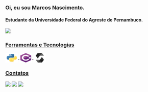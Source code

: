 ### Oi, eu sou Marcos Nascimento.
#### Estudante da Universidade Federal do Agreste de Pernambuco.

<div>
  <a href="https://github.com/MarcosNascimento46">
  <img height="180em" src="https://github-readme-stats.vercel.app/api?username=MarcosNascimento46&show_icons=true&theme=midnight-purple&include_all_commits=true&count_private=true"/>

### Ferramentas e Tecnologias
  <img align="center" alt="Marcos-Py" height="30" width="40" src="https://raw.githubusercontent.com/devicons/devicon/master/icons/python/python-original.svg">
  <img align="center" alt="Marcos-C#" height="30" width="40" src="https://raw.githubusercontent.com/devicons/devicon/master/icons/csharp/csharp-original.svg">
  <img align="center" alt="Marcos-Solidity" height="30" width="40" src="https://raw.githubusercontent.com/devicons/devicon/master/icons/solidity/solidity-original.svg">
    
  ### Contatos

<div>
  <a href = "mailto:contato@mvenicio141@gmail.com"><img src="https://img.shields.io/badge/Gmail-D14836?style=for-the-badge&logo=gmail&logoColor=white" target="_blank"></a>
  <a href="https://https://www.linkedin.com/in/marcos-nascimento-4b50a9231" target="_blank"><img src="https://img.shields.io/badge/-LinkedIn-%230077B5?style=for-the-badge&logo=linkedin&logoColor=white" target="_blank"></a>  
  <a href="https://www.instagram.com/mvenicio46/" target="_blank"><img src="https://img.shields.io/badge/-Instagram-%23E4405F?style=for-the-badge&logo=instagram&logoColor=white" target="_blank"></a>
